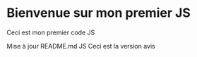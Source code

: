 # Bienvenue sur mon premier JS
Ceci est mon premier code JS

Mise à jour README.md JS
Ceci est la version avis